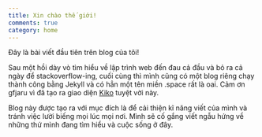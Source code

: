 ```yaml
---
title: Xin chào thế giới!
comments: true
category: home
---
```


<p class="lead">Đây là bài viết đầu tiên trên blog của tôi!</p>

Sau một hồi dày vò tìm hiểu về lập trình web đến đau cả đầu và bỏ ra cả ngày để stackoverflow-ing, cuối cùng thì mình cũng có một blog riêng chạy thành công bằng Jekyll và có hẳn một tên miền .space rất là oai. Cảm ơn gfjaru vì đã tạo ra giao diện [Kiko](http://themes.jekyllrc.org/kiko/) tuyệt vời này.

Blog này được tạo ra với mục đích là để cải thiện kĩ năng viết của mình và tránh việc lười biếng mọi lúc mọi nơi. Mình sẽ cố gắng viết ngẫu hứng về những thứ mình đang tìm hiểu và cuộc sống ở đây.


